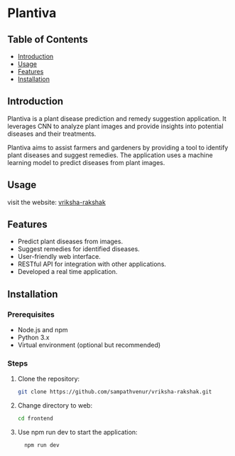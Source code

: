 # Plantiva

## Table of Contents

- [Introduction](#introduction)
- [Usage](#usage)
- [Features](#features)
- [Installation](#installation)

## Introduction

Plantiva is a plant disease prediction and remedy suggestion application. It leverages CNN to analyze plant images and provide insights into potential diseases and their treatments.

Plantiva aims to assist farmers and gardeners by providing a tool to identify plant diseases and suggest remedies. The application uses a machine learning model to predict diseases from plant images.

## Usage

visit the website:
[vriksha-rakshak](https://vriksha-rakshak.vercel.app/)

## Features

- Predict plant diseases from images.
- Suggest remedies for identified diseases.
- User-friendly web interface.
- RESTful API for integration with other applications.
- Developed a real time application.

## Installation

### Prerequisites

- Node.js and npm
- Python 3.x
- Virtual environment (optional but recommended)

### Steps

1. Clone the repository:

   ```bash
   git clone https://github.com/sampathvenur/vriksha-rakshak.git
   ```
2. Change directory to web:

   ```bash
   cd frontend
   ```
4. Use npm run dev to start the application:

   ```bash
     npm run dev
   ```
   
